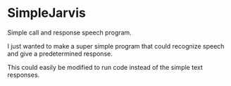 # SimpleJarvis
Simple call and response speech program.

I just wanted to make a super simple program that could recognize speech and give a predetermined response. 

This could easily be modified to run code instead of the simple text responses. 
